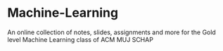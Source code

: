 # Machine-Learning
An online collection of notes, slides, assignments and more for the Gold level Machine Learning class of ACM MUJ SCHAP
